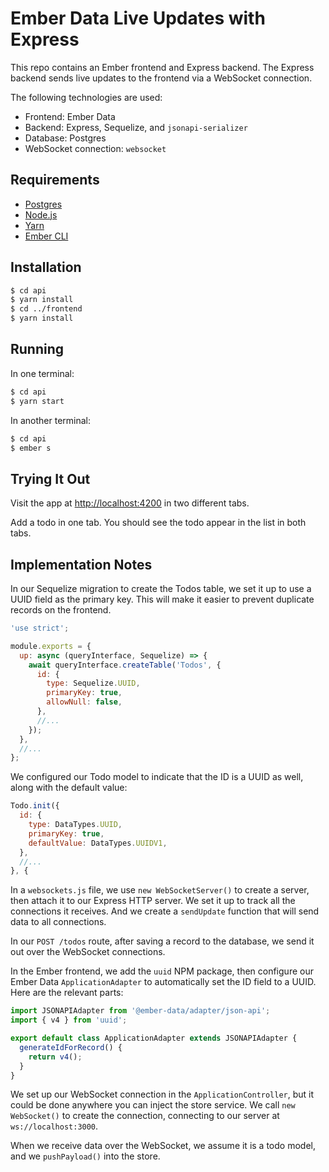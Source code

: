 # Ember Data Live Updates with Express

This repo contains an Ember frontend and Express backend. The Express backend sends live updates to the frontend via a WebSocket connection.

The following technologies are used:
* Frontend: Ember Data
* Backend: Express, Sequelize, and `jsonapi-serializer`
* Database: Postgres
* WebSocket connection: `websocket`

## Requirements

* [Postgres](https://postgresapp.com/)
* [Node.js](https://nodejs.org/)
* [Yarn](https://yarnpkg.com/)
* [Ember CLI](https://guides.emberjs.com/release/getting-started/quick-start/#toc_install-ember)

## Installation

```bash
$ cd api
$ yarn install
$ cd ../frontend
$ yarn install
```

## Running

In one terminal:

```bash
$ cd api
$ yarn start
```

In another terminal:

```bash
$ cd api
$ ember s
```

## Trying It Out

Visit the app at <http://localhost:4200> in two different tabs.

Add a todo in one tab. You should see the todo appear in the list in both tabs.

## Implementation Notes
In our Sequelize migration to create the Todos table, we set it up to use a UUID field as the primary key. This will make it easier to prevent duplicate records on the frontend.

```js
'use strict';

module.exports = {
  up: async (queryInterface, Sequelize) => {
    await queryInterface.createTable('Todos', {
      id: {
        type: Sequelize.UUID,
        primaryKey: true,
        allowNull: false,
      },
      //...
    });
  },
  //...
};
```

We configured our Todo model to indicate that the ID is a UUID as well, along with the default value:

```js
Todo.init({
  id: {
    type: DataTypes.UUID,
    primaryKey: true,
    defaultValue: DataTypes.UUIDV1,
  },
  //...
}, {
```

In a `websockets.js` file, we use `new WebSocketServer()` to create a server, then attach it to our Express HTTP server. We set it up to track all the connections it receives. And we create a `sendUpdate` function that will send data to all connections.

In our `POST /todos` route, after saving a record to the database, we send it out over the WebSocket connections.

In the Ember frontend, we add the `uuid` NPM package, then configure our Ember Data `ApplicationAdapter` to automatically set the ID field to a UUID. Here are the relevant parts:

```js
import JSONAPIAdapter from '@ember-data/adapter/json-api';
import { v4 } from 'uuid';

export default class ApplicationAdapter extends JSONAPIAdapter {
  generateIdForRecord() {
    return v4();
  }
}
```

We set up our WebSocket connection in the `ApplicationController`, but it could be done anywhere you can inject the store service. We call `new WebSocket()` to create the connection, connecting to our server at `ws://localhost:3000`.

When we receive data over the WebSocket, we assume it is a todo model, and we `pushPayload()` into the store.
